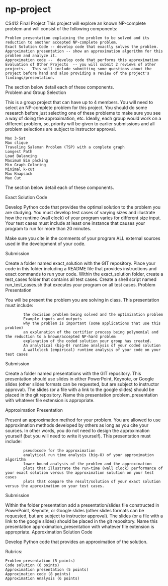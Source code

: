# np-project
CS412 Final Project
This project will explore an known NP-complete problem and will consist of the following components:

    Problem presentation explaining the problem to be solved and its reduction to another accepted NP-complete problem.
    Exact Solution Code -- develop code that exactly solves the problem.
    Approximation presentation -- show an approximation algorithm for this problem and analyze it.
    Approximation code --  develop code that performs this approximation
    Evaluation of Other Projects  -- you will submit 2 reviews of other projects.   This will include submitting some questions about the project before hand and also providing a review of the project's findings/presentation.

The section below detail each of these components.  
Problem and Group Selection

This is a group project that can have up to 4 members.  You will need to select an NP-complete problem for this project.  You should do some research before just selecting one of these problems to make sure you see a way of doing the approximation, etc.  Ideally, each group would work on a different problem, so, priority will be given to earlier submissions and all problem selections are subject to instructor approval.  

    Max 3-Sat
    Max clique
    Traveling Saleman Problem (TSP) with a complete graph
    Longest Path
    Load Balancing
    Maximum Bin packing
    Min Graph Coloring
    Minimal k-cut
    Max Knapsack
    Max Cut

The section below detail each of these components.  

 
Exact Solution Code

Develop Python code that provides the optimal solution to the problem you are studying.  You must develop test cases of varying sizes and illustrate how the runtime (wall clock) of your program varies for different size input.  Your test cases must include at least one instance that causes your program to run for more than 20 minutes. 

Make sure you cite in the comments of your program ALL external sources used in the development of your code.

Submission 

Create a folder named exact_solution with the GIT repository.  Place your code in this folder including a README file that provides instructions and exact commands to run your code.  Within the exact_solution folder, create a test_cases folder that contains all test cases.  Create a shell script named run_test_cases.sh that executes your program on all test cases.
Problem Presentation

You will be present the problem you are solving in class.  This presentation must include:

            the decision problem being solved and the optimization problem
            Example inputs and outputs
            why the problem is important (some applications that use this problem)
            an explanation of the certifier process being polynomial and the reduction to a known/accepted NP-hard problem 
            explanation of the coded solution your group has created.  
            An analytical (big-O) runtime analysis of your coded solution
            A wallclock (empirical) runtime analysis of your code on your test cases

Submission 

Create a folder named presentations with the GIT repository.  This presentation should use slides in either PowerPoint, Keynote, or Google slides (other slides formats can be requested, but are subject to instructor approval).   The slides (or a file with a link to the google slides) should be placed in the git repository.  Name this presentation problem_presentation with whatever file extension is appropriate. 

 
Approximation Presentation

Present an approximation method for your problem.  You are allowed to use approximation methods developed by others as long as you cite your sources.  In other words, you do not need to design the approximation yourself (but you will need to write it yourself).  This presentation must include:

            pseudocode for the approximation
            analytical run time analysis (big-O) of your approximation algorithm
            lower bound analysis of the problem and the approximation
            plots that illustrate the run-time (wall clock) performance of your exact solution versus the approximation solution on your test cases
            plots that compare the result/solution of your exact solution versus the approximation on your test cases.

Submission 

Within the folder presentation  add a presentation/slides file constructed in PowerPoint, Keynote, or Google slides (other slides formats can be requested, but are subject to instructor approval).   The slides (or a file with a link to the google slides) should be placed in the git repository.  Name this presentation approximation_presentation with whatever file extension is appropriate. 
Approximation Solution Code

Develop Python code that provides an approximation of the solution. 

Rubrics:

    Problem presentation (5 points)
    Code solution (6 points)
    Approximation presentation (5 points)
    Approximation code (8 points)
    Approximation Analysis (6 points)

